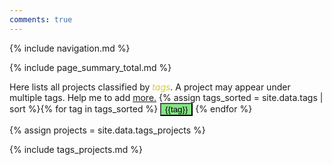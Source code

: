 ```yaml
---
comments: true
---
```


{% include navigation.md %}

<a name="top" id="top"></a>
{% include page_summary_total.md %}

Here lists all projects classified by <em style="color:#D0CE3B">tags</em>. A project may appear under multiple tags. Help me to add [more.](https://github.com/WeileiZeng/Open-Source-COVID-19/issues/68)
{% assign tags_sorted = site.data.tags | sort %}{% for tag in tags_sorted %}
<button type="button" class="hvr-radial-out" style="background-color:#83E583;color=#F392F3" onclick='myFunction("{{ tag | downcase }}")'>{{tag}}</button> {% endfor %}



{% assign projects = site.data.tags_projects %}

{% include tags_projects.md %}

<script>
function myFunction(tag_name) {
  console.log("hello world");
  console.log(tag_name);
  console.log(document.getElementById(tag_name));
  var ele=document.getElementById(tag_name);	
  var position = ele.offsetTop-20;
  //  document.getElementById(tag_name).innerHTML="Hello";
  // var position = document.getElementById(tag_name).offset().top - 190;
  //  var position = 600;
  $("html, body").animate({scrollTop: position}, 400);
}


</script>